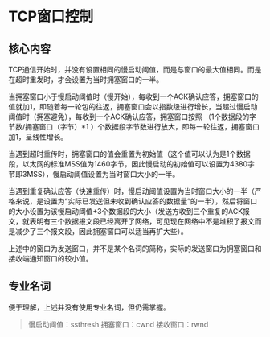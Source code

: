 # TCP窗口控制

## 核心内容

TCP通信开始时，并没有设置相同的慢启动阈值，而是与窗口的最大值相同。而是在超时重发时，才会设置为当时拥塞窗口的一半。

当拥塞窗口小于慢启动阈值时（慢开始），每收到一个ACK确认应答，拥塞窗口的值就加1，即随着每一轮包的往返，拥塞窗口会以指数级进行增长，当超过慢启动阈值时（拥塞避免），每收到一个ACK确认应答，拥塞窗口按照 （1个数据段的字节数/拥塞窗口（字节）*1 ）个数据段字节数进行放大，即每一轮往返，拥塞窗口加1，呈线性增长。

当遇到超时重传时，拥塞窗口的值会重置为初始值（这个值可以认为是1个数据段，以太网的标准MSS值为1460字节，因此慢启动的初始值可以设置为4380字节即3MSS），慢启动阈值设置为当时窗口大小的一半。

当遇到重复确认应答（快速重传）时，慢启动阈值设置为当时窗口大小的一半（严格来说，是设置为“实际已发送但未收到确认应答的数据量”的一半），然后将窗口的大小设置为该慢启动阈值+3个数据段的大小（发送方收到三个重复的ACK报文，就表明有三个数据报文段已经离开了网络，可见现在网络中不是堆积了报文而是减少了三个报文段，因此拥塞窗口可以适当再扩大些）。

上述中的窗口为发送窗口，并不是某个名词的简称，实际的发送窗口为拥塞窗口和接收端通知窗口的较小值。

## 专业名词

便于理解，上述并没有使用专业名词，但仍需掌握。

>   慢启动阈值：ssthresh
>   拥塞窗口：cwnd
>   接收窗口：rwnd


